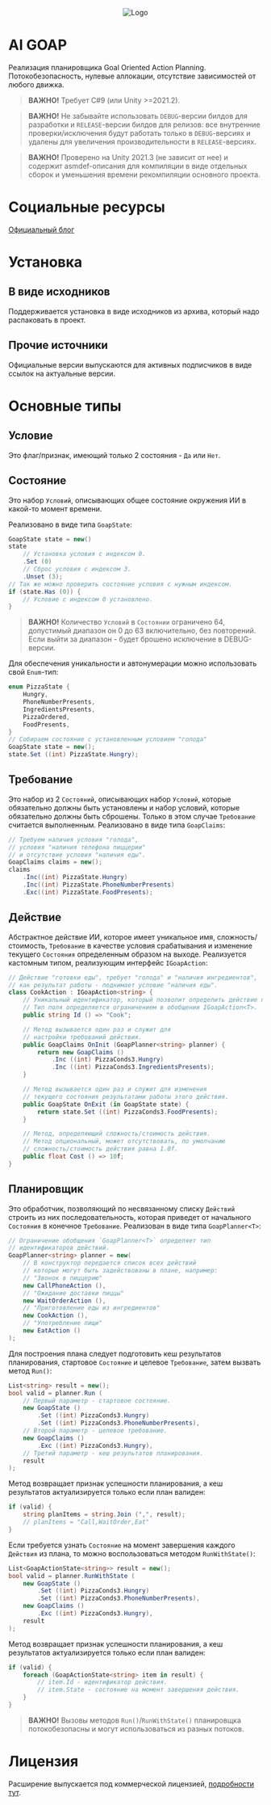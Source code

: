 <p align="center">
    <img src="./logo.png" alt="Logo">
</p>

# AI GOAP
Реализация планировщика Goal Oriented Action Planning. Потокобезопасность, нулевые аллокации, отсутствие зависимостей от любого движка.

> **ВАЖНО!** Требует C#9 (или Unity >=2021.2).

> **ВАЖНО!** Не забывайте использовать `DEBUG`-версии билдов для разработки и `RELEASE`-версии билдов для релизов: все внутренние проверки/исключения будут работать только в `DEBUG`-версиях и удалены для увеличения производительности в `RELEASE`-версиях.

> **ВАЖНО!** Проверено на Unity 2021.3 (не зависит от нее) и содержит asmdef-описания для компиляции в виде отдельных сборок и уменьшения времени рекомпиляции основного проекта.


# Социальные ресурсы
[Официальный блог](https://leopotam.com)


# Установка


## В виде исходников
Поддерживается установка в виде исходников из архива, который надо распаковать в проект.


## Прочие источники
Официальные версии выпускаются для активных подписчиков в виде ссылок на актуальные версии.


# Основные типы 


## Условие
Это флаг/признак, имеющий только 2 состояния - `Да` или `Нет`.

## Состояние
Это набор `Условий`, описывающих общее состояние окружения ИИ в какой-то момент времени.

Реализовано в виде типа `GoapState`:
```c#
GoapState state = new()
state
    // Установка условия с индексом 0.
    .Set (0)
    // Сброс условия с индексом 3.
    .Unset (3);
// Так же можно проверить состояние условия с нужным индексом.
if (state.Has (0)) {
    // Условие с индексом 0 установлено.
}
```

> **ВАЖНО!** Количество `Условий` в `Состоянии` ограничено 64, допустимый диапазон он 0 до 63 включительно,
> без повторений. Если выйти за диапазон - будет брошено исключение в DEBUG-версии.

Для обеспечения уникальности и автонумерации можно использовать свой `Enum`-тип:
```c#
enum PizzaState {
    Hungry,
    PhoneNumberPresents,
    IngredientsPresents,
    PizzaOrdered,
    FoodPresents,
}
// Собираем состояние с установленным условием "голода"
GoapState state = new();
state.Set ((int) PizzaState.Hungry);
```


## Требование
Это набор из 2 `Состояний`, описывающих набор `Условий`, которые обязательно должны быть установлены и
набор условий, которые обязательно должны быть сброшены. Только в этом случае `Требование` считается выполненным.
Реализовано в виде типа `GoapClaims`:
```c#
// Требуем наличия условия "голода",
// условия "наличия телефона пиццерии"
// и отсутствие условия "наличия еды".
GoapClaims claims = new();
claims
    .Inc((int) PizzaState.Hungry)
    .Inc((int) PizzaState.PhoneNumberPresents)
    .Exc((int) PizzaState.FoodPresents);
```


## Действие
Абстрактное действие ИИ, которое имеет уникальное имя, сложность/стоимость, `Требование` в качестве условия срабатывания и изменение
текущего `Состояния` определенным образом на выходе.
Реализуется кастомным типом, реализующим интерфейс `IGoapAction`:
```c#
// Действие "готовки еды", требует "голода" и "наличия ингредиентов",
// как результат работы - поднимает условие "наличия еды".
class CookAction : IGoapAction<string> {
    // Уникальный идентификатор, который позволит определить действие позже.
    // Тип поля определяется ограничением в обобщении IGoapAction<T>.
    public string Id () => "Cook";

    // Метод вызывается один раз и служит для
    // настройки требований действия.
    public GoapClaims OnInit (GoapPlanner<string> planner) {
        return new GoapClaims ()
            .Inc ((int) PizzaConds3.Hungry)
            .Inc ((int) PizzaConds3.IngredientsPresents);
    }

    // Метод вызывается один раз и служит для изменения
    // текущего состояния результатами работы этого действия.
    public GoapState OnExit (in GoapState state) {
        return state.Set ((int) PizzaConds3.FoodPresents);
    }

    // Метод, определяющий сложность/стоимость действия.
    // Метод опциональный, может отсутствовать, по умолчанию
    // сложность/стоимость действия равна 1.0f.
    public float Cost () => 10f;
}
```


## Планировщик
Это обработчик, позволяющий по несвязанному списку `Действий` строить из
них последовательность, которая приведет от начального `Состояния` в конечное `Требование`.
Реализован в виде типа `GoapPlanner<T>`:
```c#
// Ограничение обобщения `GoapPlanner<T>` определяет тип
// идентификаторов действий.
GoapPlanner<string> planner = new(
    // В конструктор передается список всех действий
    // которые могут быть задействованы в плане, например:
    // "Звонок в пиццерию"
    new CallPhoneAction (),
    // "Ожидание доставки пиццы"
    new WaitOrderAction (),
    // "Приготовление еды из ингредиентов"
    new CookAction (),
    // "Употребление пищи"
    new EatAction ()
);
```

Для построения плана следует подготовить кеш результатов планирования, стартовое `Состояние`
и целевое `Требование`, затем вызвать метод `Run()`:
```c#
List<string> result = new();
bool valid = planner.Run (
    // Первый параметр - стартовое состояние.
    new GoapState ()
        .Set ((int) PizzaConds3.Hungry)
        .Set ((int) PizzaConds3.PhoneNumberPresents),
    // Второй параметр - целевое требование.
    new GoapClaims ()
        .Exc ((int) PizzaConds3.Hungry),
    // Третий параметр - кеш результатов планирования.
    result
);
```

Метод возвращает признак успешности планирования, а кеш результатов актуализируется только если план валиден:
```c#
if (valid) {
    string planItems = string.Join (",", result);
    // planItems = "Call,WaitOrder,Eat"
}
```

Если требуется узнать `Состояние` на момент завершения каждого `Действия` из плана, то можно воспользоваться
методом `RunWithState()`:
```c#
List<GoapActionState<string>> result = new();
bool valid = planner.RunWithState (
    new GoapState ()
        .Set ((int) PizzaConds3.Hungry)
        .Set ((int) PizzaConds3.PhoneNumberPresents),
    new GoapClaims ()
        .Exc ((int) PizzaConds3.Hungry),
    result
);
```

Метод возвращает признак успешности планирования, а кеш результатов актуализируется только если план валиден:
```c#
if (valid) {
    foreach (GoapActionState<string> item in result) {
        // item.Id - идентификатор действия.
        // item.State - состояние на момент завершения действия.
    }
}
```

> **ВАЖНО!** Вызовы методов `Run()`/`RunWithState()` планировщка потокобезопасны и могут использоваться из разных потоков.


# Лицензия
Расширение выпускается под коммерческой лицензией, [подробности тут](./LICENSE.md).
